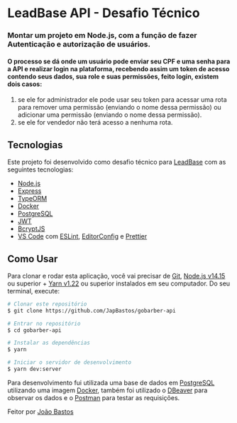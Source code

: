 # LeadBase API - Desafio Técnico

### Montar um projeto em Node.js, com a função de fazer Autenticação e autorização de usuários.

#### O processo se dá onde um usuário pode enviar seu CPF e uma senha para a API e realizar login na plataforma, recebendo assim um token de acesso contendo seus dados, sua role e suas permissões, feito login, existem dois casos:

1. se ele for administrador ele pode usar seu token para acessar uma rota para remover uma permissão (enviando o nome dessa permissão) ou adicionar uma permissão (enviando o nome dessa permissão).
2. se ele for vendedor não terá acesso a nenhuma rota.

## Tecnologias

Este projeto foi desenvolvido como desafio técnico para [LeadBase](https://leadbase.com.br/) com as seguintes tecnologias:

- [Node.js][nodejs]
- [Express](https://expressjs.com/)
- [TypeORM](https://typeorm.io/#/)
- [Docker](https://www.docker.com/docker-community)
- [PostgreSQL](https://www.postgresql.org/)
- [JWT](https://jwt.io/)
- [BcryptJS](https://www.npmjs.com/package/bcrypt)
- [VS Code][vc] com [ESLint][vceslint], [EditorConfig][vceditconfig] e [Prettier][vcprettier]

## Como Usar

Para clonar e rodar esta aplicação, você vai precisar de [Git](https://git-scm.com), [Node.js v14.15][nodejs] ou superior + [Yarn v1.22][yarn] ou superior instalados em seu computador.
Do seu terminal, execute:

```bash
# Clonar este repositório
$ git clone https://github.com/JapBastos/gobarber-api

# Entrar no repositório
$ cd gobarber-api

# Instalar as dependências
$ yarn

# Iniciar o servidor de desenvolvimento
$ yarn dev:server
```

Para desenvolvimento fui utilizada uma base de dados em
[PostgreSQL](https://www.postgresql.org/) utilizando uma
imagem [Docker](https://www.docker.com/docker-community),
também foi utilizado o [DBeaver](https://dbeaver.io/) para
observar os dados e o [Postman](https://www.postman.com/)
para testar as requisições.

Feitor por [João Bastos](https://www.linkedin.com/in/japbastos/)

[nodejs]: https://nodejs.org/
[yarn]: https://yarnpkg.com/
[vc]: https://code.visualstudio.com/
[vceditconfig]: https://marketplace.visualstudio.com/items?itemName=EditorConfig.EditorConfig
[vceslint]: https://marketplace.visualstudio.com/items?itemName=dbaeumer.vscode-eslint
[vcprettier]: https://marketplace.visualstudio.com/items?itemName=esbenp.prettier-vscode
